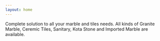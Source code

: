 ```yaml
---
layout: home
---
```


Complete solution to all your marble and tiles needs.
All kinds of Granite Marble, Ceremic Tiles, Sanitary, Kota Stone and Imported Marble are available.
